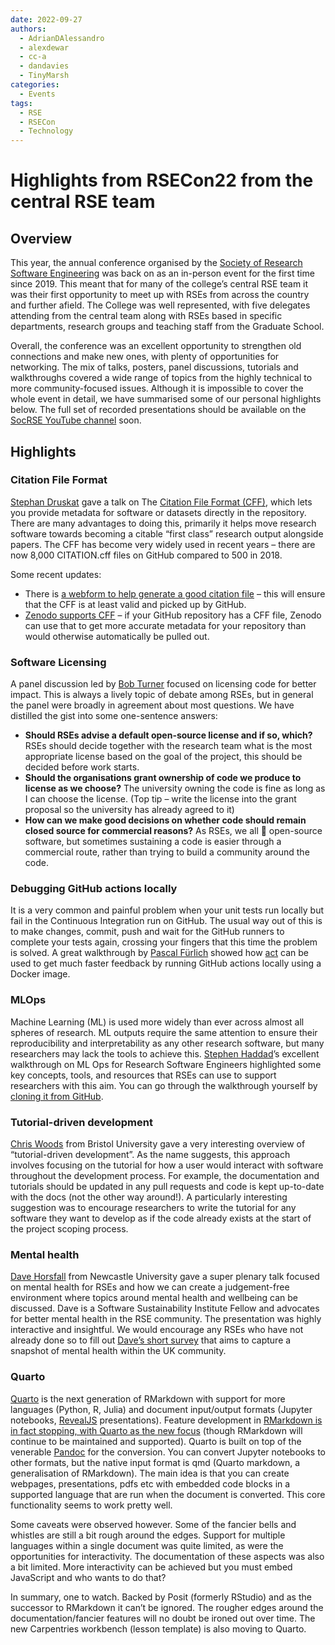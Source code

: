 ```yaml
---
date: 2022-09-27
authors:
  - AdrianDAlessandro
  - alexdewar
  - cc-a
  - dandavies
  - TinyMarsh
categories:
  - Events
tags:
  - RSE
  - RSECon
  - Technology
---
```


# Highlights from RSECon22 from the central RSE team

## Overview

This year, the annual conference organised by the [Society of Research Software Engineering](https://society-rse.org/) was back on as an in-person event for the first time since 2019. This meant that for many of the college’s central RSE team it was their first opportunity to meet up with RSEs from across the country and further afield. The College was well represented, with five delegates attending from the central team along with RSEs based in specific departments, research groups and teaching staff from the Graduate School.

<!-- more -->

Overall, the conference was an excellent opportunity to strengthen old connections and make new ones, with plenty of opportunities for networking. The mix of talks, posters, panel discussions, tutorials and walkthroughs covered a wide range of topics from the highly technical to more community-focused issues. Although it is impossible to cover the whole event in detail, we have summarised some of our personal highlights below. The full set of recorded presentations should be available on the [SocRSE YouTube channel](https://www.youtube.com/channel/UCL7rYOIAP1Rx_VajLPDF-hA) soon.

## Highlights

### Citation File Format

[Stephan Druskat](https://sdruskat.net/) gave a talk on The [Citation File Format (CFF)](https://github.com/citation-file-format/citation-file-format), which lets you provide metadata for software or datasets directly in the repository. There are many advantages to doing this, primarily it helps move research software towards becoming a citable “first class” research output alongside papers. The CFF has become very widely used in recent years – there are now 8,000 CITATION.cff files on GitHub compared to 500 in 2018.

Some recent updates:

- There is [a webform to help generate a good citation file](https://citation-file-format.github.io/cff-initializer-javascript/#/) – this will ensure that the CFF is at least valid and picked up by GitHub.
- [Zenodo supports CFF](https://github.com/citation-file-format/citation-file-format#why-should-i-add-a-citationcff-file-to-my-repository-bulb) – if your GitHub repository has a CFF file, Zenodo can use that to get more accurate metadata for your repository than would otherwise automatically be pulled out.

### Software Licensing

A panel discussion led by [Bob Turner](https://rse.shef.ac.uk/contact/bob-turner/) focused on licensing code for better impact. This is always a lively topic of debate among RSEs, but in general the panel were broadly in agreement about most questions. We have distilled the gist into some one-sentence answers:

- **Should RSEs advise a default open-source license and if so, which?** RSEs should decide together with the research team what is the most appropriate license based on the goal of the project, this should be decided before work starts.
- **Should the organisations grant ownership of code we produce to license as we choose?** The university owning the code is fine as long as I can choose the license. (Top tip – write the license into the grant proposal so the university has already agreed to it)
- **How can we make good decisions on whether code should remain closed source for commercial reasons?** As RSEs, we all 💙 open-source software, but sometimes sustaining a code is easier through a commercial route, rather than trying to build a community around the code.

### Debugging GitHub actions locally

It is a very common and painful problem when your unit tests run locally but fail in the Continuous Integration run on GitHub. The usual way out of this is to make changes, commit, push and wait for the GitHub runners to complete your tests again, crossing your fingers that this time the problem is solved. A great walkthrough by [Pascal Fürlich](https://www.pik-potsdam.de/members/pascalfu) showed how [act](https://github.com/nektos/act) can be used to get much faster feedback by running GitHub actions locally using a Docker image.

### MLOps

Machine Learning (ML) is used more widely than ever across almost all spheres of research. ML outputs require the same attention to ensure their reproducibility and interpretability as any other research software, but many researchers may lack the tools to achieve this. [Stephen Haddad](https://x.com/i/flow/login?redirect_after_login=%2Fstevehadd)’s excellent walkthrough on ML Ops for Research Software Engineers highlighted some key concepts, tools, and resources that RSEs can use to support researchers with this aim. You can go through the walkthrough yourself by [cloning it from GitHub](https://github.com/informatics-lab/ukrse_2022_mlops_walkthrough).

### Tutorial-driven development

[Chris Woods](https://research-information.bris.ac.uk/en/persons/christopher-j-woods) from Bristol University gave a very interesting overview of “tutorial-driven development”. As the name suggests, this approach involves focusing on the tutorial for how a user would interact with software throughout the development process. For example, the documentation and tutorials should be updated in any pull requests and code is kept up-to-date with the docs (not the other way around!). A particularly interesting suggestion was to encourage researchers to write the tutorial for any software they want to develop as if the code already exists at the start of the project scoping process.

### Mental health

[Dave Horsfall](https://www.software.ac.uk/fellowship-programme/dave-horsfall) from Newcastle University gave a super plenary talk focused on mental health for RSEs and how we can create a judgement-free environment where topics around mental health and wellbeing can be discussed. Dave is a Software Sustainability Institute Fellow and advocates for better mental health in the RSE community. The presentation was highly interactive and insightful. We would encourage any RSEs who have not already done so to fill out [Dave’s short survey](https://softwaresaved.limequery.com/837235) that aims to capture a snapshot of mental health within the UK community.

### Quarto

[Quarto](https://quarto.org/) is the next generation of RMarkdown with support for more languages (Python, R, Julia) and document input/output formats (Jupyter notebooks, [RevealJS](https://revealjs.com/) presentations). Feature development in [RMarkdown is in fact stopping, with Quarto as the new focus](https://quarto.org/docs/faq/rmarkdown.html#is-r-markdown-going-away-will-my-r-markdown-documents-continue-to-work) (though RMarkdown will continue to be maintained and supported). Quarto is built on top of the venerable [Pandoc](https://pandoc.org/) for the conversion. You can convert Jupyter notebooks to other formats, but the native input format is qmd (Quarto markdown, a generalisation of RMarkdown). The main idea is that you can create webpages, presentations, pdfs etc with embedded code blocks in a supported language that are run when the document is converted. This core functionality seems to work pretty well.

Some caveats were observed however. Some of the fancier bells and whistles are still a bit rough around the edges. Support for multiple languages within a single document was quite limited, as were the opportunities for interactivity. The documentation of these aspects was also a bit limited. More interactivity can be achieved but you must embed JavaScript and who wants to do that?

In summary, one to watch. Backed by Posit (formerly RStudio) and as the successor to RMarkdown it can’t be ignored. The rougher edges around the documentation/fancier features will no doubt be ironed out over time. The new Carpentries workbench (lesson template) is also moving to Quarto.
